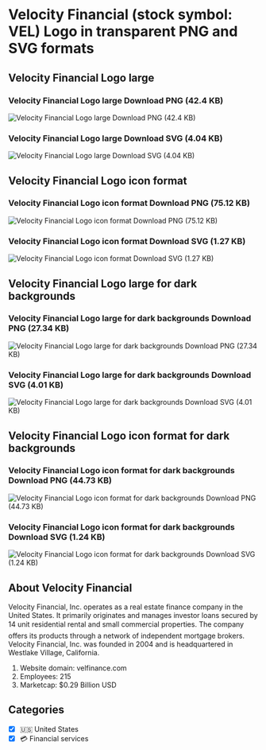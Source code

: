 # Velocity Financial (stock symbol: VEL) Logo in transparent PNG and SVG formats

## Velocity Financial Logo large

### Velocity Financial Logo large Download PNG (42.4 KB)

![Velocity Financial Logo large Download PNG (42.4 KB)](/img/orig/VEL_BIG-944e763c.png)

### Velocity Financial Logo large Download SVG (4.04 KB)

![Velocity Financial Logo large Download SVG (4.04 KB)](/img/orig/VEL_BIG-8817bc2e.svg)

## Velocity Financial Logo icon format

### Velocity Financial Logo icon format Download PNG (75.12 KB)

![Velocity Financial Logo icon format Download PNG (75.12 KB)](/img/orig/VEL-ef563a5a.png)

### Velocity Financial Logo icon format Download SVG (1.27 KB)

![Velocity Financial Logo icon format Download SVG (1.27 KB)](/img/orig/VEL-49d9601e.svg)

## Velocity Financial Logo large for dark backgrounds

### Velocity Financial Logo large for dark backgrounds Download PNG (27.34 KB)

![Velocity Financial Logo large for dark backgrounds Download PNG (27.34 KB)](/img/orig/VEL_BIG.D-060d4129.png)

### Velocity Financial Logo large for dark backgrounds Download SVG (4.01 KB)

![Velocity Financial Logo large for dark backgrounds Download SVG (4.01 KB)](/img/orig/VEL_BIG.D-c2ee106e.svg)

## Velocity Financial Logo icon format for dark backgrounds

### Velocity Financial Logo icon format for dark backgrounds Download PNG (44.73 KB)

![Velocity Financial Logo icon format for dark backgrounds Download PNG (44.73 KB)](/img/orig/VEL.D-dcd5fcac.png)

### Velocity Financial Logo icon format for dark backgrounds Download SVG (1.24 KB)

![Velocity Financial Logo icon format for dark backgrounds Download SVG (1.24 KB)](/img/orig/VEL.D-91ec7ffe.svg)

## About Velocity Financial

Velocity Financial, Inc. operates as a real estate finance company in the United States. It primarily originates and manages investor loans secured by 14 unit residential rental and small commercial properties. The company offers its products through a network of independent mortgage brokers. Velocity Financial, Inc. was founded in 2004 and is headquartered in Westlake Village, California.

1. Website domain: velfinance.com
2. Employees: 215
3. Marketcap: $0.29 Billion USD


## Categories
- [x] 🇺🇸 United States
- [x] 💳 Financial services

